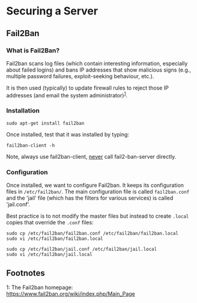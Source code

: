 Securing a Server
=================

Fail2Ban
--------

### What is Fail2Ban? ###

Fail2ban scans log files (which contain interesting information, especially about failed logins) and bans IP addresses that show 
malicious signs (e.g., multiple password failures, exploit-seeking behaviour, etc.). 

It is then used (typically) to update firewall rules to reject those IP addresses (and email the system 
administrator)<sup>[1]('#footnote01')</sup>.


### Installation ###

```
sudo apt-get install fail2ban
```

Once installed, test that it was installed by typing:

```
fail2ban-client -h
```

Note, always use fail2ban-client, [never][link01] call fail2-ban-server directly.


### Configuration ###

Once installed, we want to configure Fail2ban. It keeps its configuration files in `/etc/fail2ban/`. The main configuration file is called 
`fail2ban.conf` and the 'jail' file (which has the filters for various services) is called 'jail.conf'.

Best practice is to not modify the master files but instead to create `.local` copies that override the `.conf` files:

```
sudo cp /etc/fail2ban/fail2ban.conf /etc/fail2ban/fail2ban.local
sudo vi /etc/fail2ban/fail2ban.local
```

```
sudo cp /etc/fail2ban/jail.conf /etc/fail2ban/jail.local
sudo vi /etc/fail2ban/jail.local
```

Footnotes
---------

<a name="footnote01">1</a>: The Fail2ban homepage: <https://www.fail2ban.org/wiki/index.php/Main_Page>




[link01]: https://www.fail2ban.org/wiki/index.php/Fail2Ban 'Fail2ban.org: Wiki'
